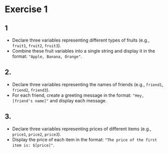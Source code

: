 # Exercise 1

## 1 
- Declare three variables representing different types of fruits (e.g., `fruit1`, `fruit2`, `fruit3`).
- Combine these fruit variables into a single string and display it in the format: `"Apple, Banana, Orange"`.

## 2.
- Declare three variables representing the names of friends (e.g., `friend1`, `friend2`, `friend3`).
- For each friend, create a greeting message in the format: `"Hey, [friend's name]"` and display each message.

## 3.
- Declare three variables representing prices of different items (e.g., `price1`, `price2`, `price3`).
- Display the price of each item in the format: `"The price of the first item is: $[price]"`.
